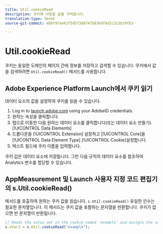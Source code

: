 ```yaml
---
title: Util.cookieRead
description: 쿠키에 사용할 값을 가져옵니다.
translation-type: tm+mt
source-git-commit: 468f97ee61f5d573d07475836df8d2c313b29fb3

---
```



# Util.cookieRead

쿠키는 동일한 도메인의 페이지 간에 정보를 저장하고 검색할 수 있습니다. 쿠키에서 값을 검색하려면 `Util.cookieRead()` 메서드를 사용합니다.

## Adobe Experience Platform Launch에서 쿠키 읽기

데이터 요소의 값을 설정하여 쿠키를 읽을 수 있습니다.

1. Log in to [launch.adobe.com](https://launch.adobe.com) using your AdobeID credentials.
2. 원하는 속성을 클릭합니다.
3. 탭으로 이동한 다음 원하는 데이터 요소를 클릭합니다(또는 데이터 요소 만들기). [!UICONTROL Data Elements]
4. 드롭다운을 [!UICONTROL Extension] 설정하고 [!UICONTROL Core]을 [!UICONTROL Data Element Type] [!UICONTROL Cookie]설정합니다.
5. 텍스트 필드에 쿠키 이름을 입력합니다.

쿠키 값은 데이터 요소에 저장됩니다. 그런 다음 규칙의 데이터 요소를 참조하여 Analytics 변수를 할당할 수 있습니다.

## AppMeasurement 및 Launch 사용자 지정 코드 편집기의 s.Util.cookieRead()

메서드를 호출하여 원하는 쿠키 값을 읽습니다. `s.Util.cookieRead()` 유일한 인수는 필요한 문자열입니다. 이 메서드는 쿠키 값을 포함하는 문자열을 반환합니다. 쿠키가 없으면 빈 문자열이 반환됩니다.

```js
// Reads the value set in the cookie named 'example' and assigns the value to eVar1
s.eVar1 = s.Util.cookieRead("example");
```
